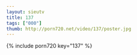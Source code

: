```yaml
--- 
layout: sieutv
title: 137
tags: ["000"]
thumb: http://porn720.net/video/137/poster.jpg
---
```

{% include porn720 key="137" %} 
